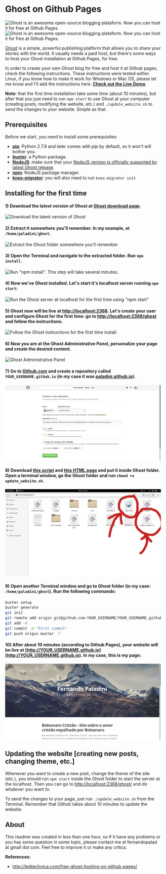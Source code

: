 # Ghost on Github Pages
![Ghost is an awesome open-source blogging plataform. Now you can host it for free at Github Pages.](http://i.imgur.com/3ACSCiW.jpg)
![Ghost is an awesome open-source blogging plataform. Now you can host it for free at Github Pages.](https://cloud.githubusercontent.com/assets/120485/6626501/b2bb072c-c8ff-11e4-8e1a-2e78e68fd5c3.png)

[Ghost](https://github.com/tryghost/Ghost) is a simple, powerful publishing platform that allows you to share your stories with the world. It usually needs a paid host, but there's some ways to host your Ghost installation at Github Pages, for free.

In order to create your own Ghost blog for free and host it at Github pages, check the following instructions. These instructions were tested within Linux, if you know how to make it work for Windows or Mac OS, please let me know and I'll add the instructions here. [**Check out the Live Demo**](https://github.com/paladini/paladini.github.io).

**Note:** that the first time installation take some time (about 10 minutes), but after that you just need to run `npm start` to use Ghost at your computer (creating posts, modifying the website, etc.) and `./update_website.sh` to send the changes to your website. Simple as that.

## Prerequisites
Before we start, you need to install some prerequisites:
- [**pip**](https://pip.pypa.io/en/stable/quickstart/): Python 2.7.9 and later comes with *pip* by default, so it won't will bother you.
- [**buster**](https://pypi.python.org/pypi/buster/0.1.3): a Python package.
- [**NodeJS**](https://nodejs.org/en/): make sure that your [NodeJS version is officially supported by latest Ghost release](http://support.ghost.org/supported-node-versions/).
- [**npm**](https://nodejs.org/en/): NodeJS package manager.
- [**knex-migrator**](https://github.com/TryGhost/knex-migrator): you will also need to run `knex-migrator init`

## Installing for the first time
#### 1) Download the latest version of Ghost at [Ghost download page](https://ghost.org/developers/).
![Download the latest version of Ghost](http://i.imgur.com/eO6a2UR.png)

#### 2) Extract it somewhere you'll remember. In my example, at `/home/paladini/ghost`.
![Extract the Ghost folder somewhere you'll remember](http://i.imgur.com/wFx9uEu.png)

#### 3) Open the Terminal and navigate to the extracted folder. Run `npm install`.
![Run "npm install". This step will take several minutes.](http://i.imgur.com/jUBPv3h.png)

#### 4) Now we've Ghost installed. Let's start it's localhost server running `npm start`:
![Run the Ghost server at localhost for the first time using "npm start"](http://i.imgur.com/m49izT3.png)

#### 5) Ghost now will be live at [http://localhost:2368](http://localhost:2368). Let's create your user and configure Ghost for the first time: go to [http://localhost:2368/ghost](http://localhost:2368/ghost) and follow the instructions.
![Follow the Ghost instructions for the first time install.](http://i.imgur.com/lss8Rbw.png)

#### 6) Now you are at the Ghost Administrative Panel, personalize your page and create the desired content.
![Ghost Administrative Panel](http://i.imgur.com/lXhbMJK.png)

#### 7) Go to [Github.com](http://www.github.com) and create a repository called `YOUR_USERNAME.github.io` (in my case it was [paladini.github.io](http://paladini.github.io)).
![Create a repository called "YOUR_USERNAME.github.io".](tutorial_images/ghost-at-github-create-repository.png)

#### 8) Download [this script](https://github.com/paladini/ghost-for-github-pages/blob/master/update_website.sh) and [this HTML page](https://raw.githubusercontent.com/paladini/ghost-on-github-pages/master/index.html) and put it inside Ghost folder. Open a terminal window, go the Ghost folder and run `chmod +x update_website.sh`.
![](tutorial_images/ghost-at-github-pages-for-free-index-script.png)

#### 9) Open another Terminal window and go to Ghost folder (in my case: `/home/paladini/ghost`). Run the following commands:

```sh
buster setup
buster generate
git init
git remote add origin git@github.com:YOUR_USERNAME/YOUR_USERNAME.github.io.git
git add -A
git commit -m "First commit"
git push origin master -f
```

#### 10) After about 10 minutes (according to Github Pages), your website will be live at [http://YOUR_USERNAME.github.io](http://YOUR_USERNAME.github.io). In my case, this is my page:
![](tutorial_images/ghost-at-github-pages-7.png)

## Updating the website [creating new posts, changing theme, etc.]
Whenever you want to create a new post, change the theme of the site (etc.), you should run `npm start` inside the Ghost folder to start the server at the localhost. Then you can go to [http://localhost:2368/ghost/](http://localhost:2368/ghost/) and do whatever you want to.

To send the changes to your page, just run `./update_website.sh` from the Terminal. Remember that Github takes about 10 minutes to update the website.

## About
This readme was created in less than one hour, so if it have any problems or you has some question in some topic, please contact me at fernandopalad at gmail dot com. Feel free to improve it or make any critics.

**References:**
- http://ledtechnica.com/free-ghost-hosting-on-github-pages/